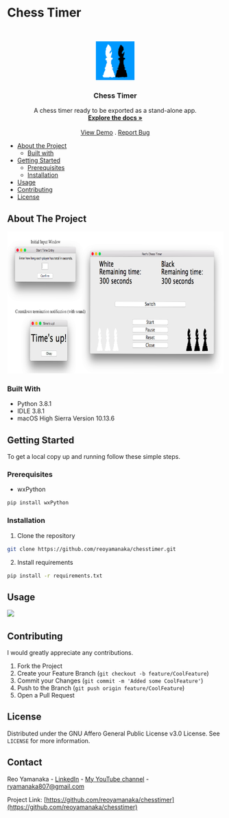 <!--
***Thank you for checking out my project. I am open to any suggestions for improvement.
***Please fork the repository and create a pull request or open an issue with the
***tag "improvement".
-->

# Chess Timer

<br />
<p align="center">
  <a href="https://github.com/reoyamanaka/chesstimer.git">
    <img src="images/chessicon.png" alt="Logo" width="90" height="90">
  </a>

  <h3 align="center">Chess Timer</h3>

  <p align="center">
    A chess timer ready to be exported as a stand-alone app.
    <br />
    <a href="https://github.com/reoyamanaka/chesstimer.git"><strong>Explore the docs »</strong></a>
    <br />
    <br />
    <a href="https://youtu.be/D4l_Bvc4Y0A">View Demo</a>
    .
    <a href="https://github.com/reoyamanaka/chesstimer/issues">Report Bug</a>
  </p>
</p>

<!-- Table of Contents -->

* [About the Project](#about-the-project)
  * [Built with](#built-with)
* [Getting Started](#getting-started)
  * [Prerequisites](#prerequisites)
  * [Installation](#installation)
* [Usage](#usage)
* [Contributing](#contributing)
* [License](#license)

## About The Project
<p align="left">
  <img src="images/demo_screenshot0.png" width="729" height="330">
</p>

### Built With

* Python 3.8.1
* IDLE 3.8.1
* macOS High Sierra Version 10.13.6

## Getting Started

To get a local copy up and running follow these simple steps.

### Prerequisites

* wxPython
```sh
pip install wxPython
```

### Installation

1. Clone the repository
```sh
git clone https://github.com/reoyamanaka/chesstimer.git
```
2. Install requirements
```sh
pip install -r requirements.txt
```

## Usage

![](images/chesstimerdemo.gif)

## Contributing

I would greatly appreciate any contributions.

1. Fork the Project
2. Create your Feature Branch (`git checkout -b feature/CoolFeature`)
3. Commit your Changes (`git commit -m 'Added some CoolFeature'`)
4. Push to the Branch (`git push origin feature/CoolFeature`)
5. Open a Pull Request


## License

Distributed under the GNU Affero General Public License v3.0 License. See `LICENSE` for more information.


## Contact

Reo Yamanaka - [LinkedIn](https://www.linkedin.com/in/reo-yamanaka-7a2289119/) - [My YouTube channel](https://www.youtube.com/channel/UCBwqp_MEM2XcSnq7kRvOB3A) - ryamanaka807@gmail.com

Project Link: [https://github.com/reoyamanaka/chesstimer](https://github.com/reoyamanaka/chesstimer)
